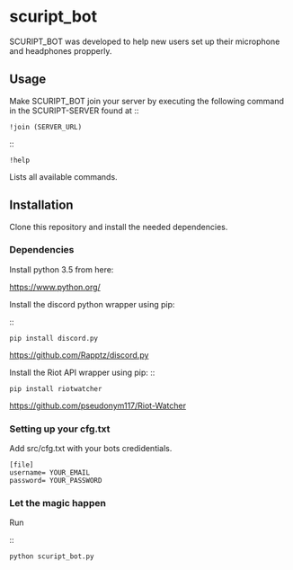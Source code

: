# scuript_bot

SCURIPT_BOT was developed to help new users set up their microphone and headphones propperly.

## Usage

Make SCURIPT_BOT join your server by executing the following command in the SCURIPT-SERVER found at 
::

    !join (SERVER_URL)


::

    !help

Lists all available commands.

## Installation

Clone this repository and install the needed dependencies.

### Dependencies

Install python 3.5 from here:

https://www.python.org/

Install the discord python wrapper using pip:

::

    pip install discord.py

https://github.com/Rapptz/discord.py

Install the Riot API wrapper using pip:
::

    pip install riotwatcher

https://github.com/pseudonym117/Riot-Watcher

### Setting up your cfg.txt

Add src/cfg.txt with your bots credidentials.

```
[file]
username= YOUR_EMAIL
password= YOUR_PASSWORD
```

### Let the magic happen

Run 

::

    python scuript_bot.py